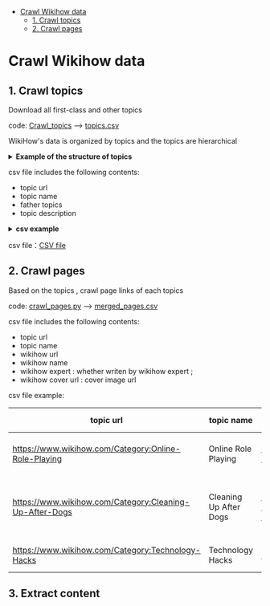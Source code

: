 - [Crawl Wikihow data](#crawl-wikihow-data)
  - [1. Crawl topics](#1-crawl-topics)
  - [2. Crawl pages](#2-crawl-pages)



# Crawl Wikihow data



## 1. Crawl topics

Download all first-class and other topics

code:  [Crawl_topics](crawl_topics.py)  ——>  [topics.csv](topics.csv)



WikiHow's data is organized by topics and the topics are hierarchical

<details>
    <summary><b> Example of the structure of topics </b></summary>

│root

└───Arts and Entertainment
│   └───Artwork
│   └───Books
│   └───Celebrities
│   └───Concerts
│   └───Cosplay
│   └─── ......
│   

└───Cars & Other Vehicles
│   └───Aviation
│   └───Boats
│   └───Cars
│   └───Cycling
│   └───Driving Vehicles
│   └─── ......
│   

└───Computers and Electronics
│   └───Basic Computer Skills
│   └───Computer Networking
│   └───Computers
│   └───Consumer Electronics
│   └───Hardware
│   └─── ......
│   

└─── ......

</details>

csv file includes the following contents:

- topic url
- topic name
- father topics
- topic description

<details>
<summary><b> csv example </b></summary>

> | topic url                                                    | topic name                               | father topics                                  | topic  description                                           |
> | ------------------------------------------------------------ | ---------------------------------------- | ---------------------------------------------- | ------------------------------------------------------------ |
> | https://www.wikihow.com/Category:Arts-and-Entertainment      | Arts and Entertainment                   | ['root']                                       | Learn to be well read, become a  better artist, and sell your own music with wikiHow's Arts and Entertainment  category. Our articles can help you develop talent in multiple areas and be a  good entertainer. Check out how-tos on learning ventriloquism, making your  own radio show, becoming a professional storyteller, and more. |
> |                                                              |                                          |                                                |                                                              |
> | https://www.wikihow.com/Category:Amusement-and-Theme-Parks   | Amusement and Theme Parks                | ['root', 'Arts and Entertainment']             | Learn everything you want about Amusement and  Theme Parks with the wikiHow Amusement and Theme Parks Category. Learn about  topics such as How to Overcome Your Fear of Roller Coasters, How to Cancel  Six Flags Membership, How to Overcome a Fear of Scary Rides, and more with  our helpful step-by-step instructions with photos and videos. |
> | https://www.wikihow.com/Category:Art-Collection              | Art Collection                           | ['root', 'Arts and Entertainment',  'Artwork'] | Learn everything you want about Art  Collection with the wikiHow Art Collection Category. Learn about topics such  as How to Appreciate Art, How to Sell Thomas Kinkade Paintings, How to Talk  About Art, and more with our helpful step-by-step instructions with photos  and videos. |
> |                                                              |                                          |                                                |                                                              |
> | https://www.wikihow.com/Category:Automotive-and-Transportation-Businesses | Automotive and Transportation Businesses | ['root', 'Cars & Other Vehicles']              | Learn everything you want about Automotive  and Transportation Businesses with the wikiHow Automotive and Transportation  Businesses Category. Learn about topics such as How to Open a Car Wash  Business, How to Buy and Sell Cars for Profit, How to Open a Car Dealership,  and more with our helpful step-by-step instructions with photos and videos. |
> | https://www.wikihow.com/Category:Audio                       | Audio                                    | ['root', 'Computers and Electronics']          | Learn everything you want about Audio with  the wikiHow Audio Category. Learn about topics such as How to Fix an Airpods  Microphone, How to What Equalizer Settings Are Best for Bass and Other  Equalizer Settings Explained, How to Reduce Static Noise in a Microphone, and  more with our helpful step-by-step instructions with photos and videos. |
>
</details>


csv file：[CSV file](topics.csv)



## 2. Crawl pages

Based on the topics , crawl page links of each topics

code: [crawl_pages.py](crawl_pages.py) ——> [merged_pages.csv](merged_pages.csv)



csv file includes the following contents:

- topic url
- topic name
- wikihow url
- wikihow name
- wikihow expert : whether writen by wikihow expert ;
- wikihow cover url : cover image url



csv file example:

| topic url                                               | topic name             | wikihow url                                                | wikihow name                              | wikihow expert | wikihow cover url                                            |
| ------------------------------------------------------- | ---------------------- | ---------------------------------------------------------- | ----------------------------------------- | -------------- | ------------------------------------------------------------ |
| https://www.wikihow.com/Category:Online-Role-Playing    | Online Role Playing    | https://www.wikihow.com/Beat-Sans-in-Undertale             | How to Beat Sans in Undertale             | FALSE          | https://www.wikihow.com/images/thumb/8/83/Beat-Sans-in-Undertale-Step-8.jpg/-crop-375-300-375px-nowatermark-Beat-Sans-in-Undertale-Step-8.jpg |
| https://www.wikihow.com/Category:Cleaning-Up-After-Dogs | Cleaning Up After Dogs | https://www.wikihow.com/Get-Dog-Urine-Smell-out-of-Carpets | How to Get Dog Urine Smell out of Carpets | TRUE           | https://www.wikihow.com/images/thumb/e/e7/Get-Dog-Urine-Smell-out-of-Carpets-Step-16-Version-2.jpg/-crop-375-300-375px-nowatermark-Get-Dog-Urine-Smell-out-of-Carpets-Step-16-Version-2.jpg |
| https://www.wikihow.com/Category:Technology-Hacks       | Technology Hacks       | https://www.wikihow.com/Hack                               | How to Hack                               | FALSE          | https://www.wikihow.com/images/thumb/f/f6/Hack-Step-14.jpg/-crop-375-300-375px-nowatermark-Hack-Step-14.jpg |



## 3. Extract content



